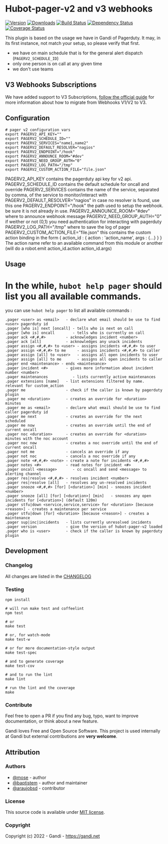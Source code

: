 Hubot-pager-v2 and v3 webhooks
==================

[![Version](https://img.shields.io/npm/v/hubot-pager-v2.svg)](https://www.npmjs.com/package/hubot-pager-v2)
[![Downloads](https://img.shields.io/npm/dt/hubot-pager-v2.svg)](https://www.npmjs.com/package/hubot-pager-v2)
[![Build Status](https://img.shields.io/travis/Gandi/hubot-pager-v2.svg)](https://travis-ci.org/Gandi/hubot-pager-v2)
[![Dependency Status](https://gemnasium.com/Gandi/hubot-pager-v2.svg)](https://gemnasium.com/Gandi/hubot-pager-v2)
[![Coverage Status](http://img.shields.io/codeclimate/coverage/github/Gandi/hubot-pager-v2.svg)](https://codeclimate.com/github/Gandi/hubot-pager-v2/coverage)

This plugin is based on the usage we have in Gandi of Pagerduty. It may, in its first instance, not match your setup, so please verify that first.

- we have on main schedule that is for the general alert dispatch (`PAGERV2_SCHEDULE_ID`)
- only one person is on call at any given time
- we don't use teams

V3 Webhooks Subscriptions
-----------
We have added support to V3 Subscriptions, [follow the official guide](https://support.pagerduty.com/docs/webhooks#migrating-from-v1v2-generic-extensions-to-v3-webhook-subscriptions) for more information about how to migrate from Webhooks V1/V2 to V3.


Configuration
---------------

    # pager v2 configuration vars
    export PAGERV2_API_KEY=""
    export PAGERV2_SCHEDULE_ID=""
    export PAGERV2_SERVICES="name1,name2"
    export PAGERV2_DEFAULT_RESOLVER="nagios"
    export PAGERV2_ENDPOINT="/hook"
    export PAGERV2_ANNOUNCE_ROOM="#dev"
    export PAGERV2_NEED_GROUP_AUTH="0"
    export PAGERV2_LOG_PATH="/tmp"
    export PAGERV2_CUSTOM_ACTION_FILE="file.json"


PAGERV2_API_KEY contains the pagerduty api key for v2 api.
PAGERV2_SCHEDULE_ID contains the default schedule for oncall and override
PAGERV2_SERVICES contains the name of the service, separated by comma, of the service to monitor/interact with
PAGERV2_DEFAULT_RESOLVER="nagios" in case no resolver is found, use this one
PAGERV2_ENDPOINT="/hook" the path used to setup the webhook. be sure it is not already in use.
PAGERV2_ANNOUNCE_ROOM="#dev" where to announce webhook message
PAGERV2_NEED_GROUP_AUTH="0" if weither or not (0,1) you need authentication for interacting with pagerduty
PAGERV2_LOG_PATH="/tmp" where to save the log of pager
PAGERV2_CUSTOM_ACTION_FILE="file.json" this contains the custom action binding in the form { action_id : { action : 'action_name', args : {...} } } The action name refer to an available command from this module or another (will do a robot.emit action_id.action action_id.args)



Usage
--------

In the while, `hubot help pager` should list you all available commands.
=======
you can use `hubot help pager` to list all available commands :

    .pager <user> as <email>   - declare what email should be use to find <user> pagerduty id
    .pager [who is] next [oncall] - tells who is next on call
    .pager [who is] oncall        - tells who is currently on call
    .pager ack <#,#,#>         - acknowledges incident <number>
    .pager ack [all]           - acknowledges any unack incidents
    .pager assign <#,#,#> to <user> - assigns incidents <#,#,#> to user
    .pager assign <#,#,#> to me     - assigns incidents <#,#,#> to caller
    .pager assign [all] to <user>   - assigns all open incidents to user
    .pager assign [all] to me       - assigns all open incidents to caller
    .pager end <maintenance> - ends <maintenance>
    .pager incident <#>        - gives more information about incident number <number>
    .pager maintenances           - lists currently active maintenances
    .pager extensions [name]   - list extensions filtered by name. relevant for custom_action
    .pager me                  - check if the caller is known by pagerduty plugin
    .pager me <duration>       - creates an override for <duration> minutes
    .pager me as <email>       - declare what email should be use to find caller pagerduty id
    .pager me next             - creates an override for the next scheduled
    .pager me now              - creates an override until the end of current oncall
    .pager noc <duration>      - creates an override for <duration> minutes with the noc account
    .pager noc now             - creates a noc override until the end of current oncall
    .pager not me              - cancels an override if any
    .pager not noc             - cancels a noc override if any
    .pager note <#,#,#> <note> - create a note for incidents <#,#,#>
    .pager notes <#>           - read notes for incident <#>
    .pager oncall <message>       - cc oncall and send <message> to alerting channel
    .pager res|resolve <#,#,#> - resolves incident <number>
    .pager res|resolve [all]   - resolves any un-resolved incidents
    .pager snooze <#,#,#> [for] [<duration>] [min] - snoozes incident <number>
    .pager snooze [all] [for] [<duration>] [min]   - snoozes any open incidents for [<duration>] (default 120m)
    .pager stfu|down <service,service,service> for <duration> [because <reason>] - creates a maintenance per service
    .pager stfu|down [for] <duration> [because <reason>] - creates a maintenance
    .pager sup|inc|incidents   - lists currently unresolved incidents
    .pager version             - give the version of hubot-pager-v2 loaded
    .pager who is <user>       - check if the caller is known by pagerduty plugin 

Development
--------------

### Changelog

All changes are listed in the [CHANGELOG](CHANGELOG.md)

### Testing

    npm install

    # will run make test and coffeelint
    npm test 
    
    # or
    make test
    
    # or, for watch-mode
    make test-w

    # or for more documentation-style output
    make test-spec

    # and to generate coverage
    make test-cov

    # and to run the lint
    make lint

    # run the lint and the coverage
    make


### Contribute

Feel free to open a PR if you find any bug, typo, want to improve documentation, or think about a new feature. 

Gandi loves Free and Open Source Software. This project is used internally at Gandi but external contributions are **very welcome**. 

Attribution
-----------

### Authors

- [@mose](https://github.com/mose) - author
- [@baptistem](https://github.com/baptistem) - author and maintainer
- [@araujobsd](https://github.com/araujobsd) - contributor

### License

This source code is available under [MIT license](LICENSE).

### Copyright

Copyright (c) 2022 - Gandi - https://gandi.net
